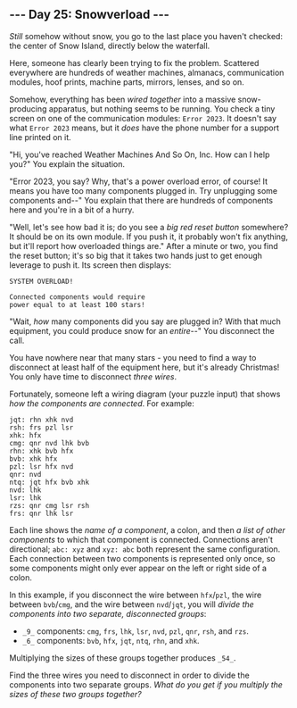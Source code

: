 ﻿## --- Day 25: Snowverload ---

_Still_  somehow without snow, you go to the last place you haven't checked: the center of Snow Island, directly below the waterfall.

Here, someone has clearly been trying to fix the problem. Scattered everywhere are hundreds of weather machines, almanacs, communication modules, hoof prints, machine parts, mirrors, lenses, and so on.

Somehow, everything has been  _wired together_  into a massive snow-producing apparatus, but nothing seems to be running. You check a tiny screen on one of the communication modules:  `Error 2023`. It doesn't say what  `Error 2023`  means, but it  _does_  have the phone number for a support line printed on it.

"Hi, you've reached Weather Machines And So On, Inc. How can I help you?" You explain the situation.

"Error 2023, you say? Why, that's a power overload error, of course! It means you have too many components plugged in. Try unplugging some components and--" You explain that there are hundreds of components here and you're in a bit of a hurry.

"Well, let's see how bad it is; do you see a  _big red reset button_  somewhere? It should be on its own module. If you push it, it probably won't fix anything, but it'll report how overloaded things are." After a minute or two, you find the reset button; it's so big that it takes two hands just to get enough leverage to push it. Its screen then displays:

```
SYSTEM OVERLOAD!

Connected components would require
power equal to at least 100 stars!

```

"Wait,  _how_  many components did you say are plugged in? With that much equipment, you could produce snow for an  _entire_--" You disconnect the call.

You have nowhere near that many stars - you need to find a way to disconnect at least half of the equipment here, but it's already Christmas! You only have time to disconnect  _three wires_.

Fortunately, someone left a wiring diagram (your puzzle input) that shows  _how the components are connected_. For example:

```
jqt: rhn xhk nvd
rsh: frs pzl lsr
xhk: hfx
cmg: qnr nvd lhk bvb
rhn: xhk bvb hfx
bvb: xhk hfx
pzl: lsr hfx nvd
qnr: nvd
ntq: jqt hfx bvb xhk
nvd: lhk
lsr: lhk
rzs: qnr cmg lsr rsh
frs: qnr lhk lsr

```

Each line shows the  _name of a component_, a colon, and then  _a list of other components_  to which that component is connected. Connections aren't directional;  `abc: xyz`  and  `xyz: abc`  both represent the same configuration. Each connection between two components is represented only once, so some components might only ever appear on the left or right side of a colon.

In this example, if you disconnect the wire between  `hfx`/`pzl`, the wire between  `bvb`/`cmg`, and the wire between  `nvd`/`jqt`, you will  _divide the components into two separate, disconnected groups_:

-   `_9_`  components:  `cmg`,  `frs`,  `lhk`,  `lsr`,  `nvd`,  `pzl`,  `qnr`,  `rsh`, and  `rzs`.
-   `_6_`  components:  `bvb`,  `hfx`,  `jqt`,  `ntq`,  `rhn`, and  `xhk`.

Multiplying the sizes of these groups together produces  `_54_`.

Find the three wires you need to disconnect in order to divide the components into two separate groups.  _What do you get if you multiply the sizes of these two groups together?_